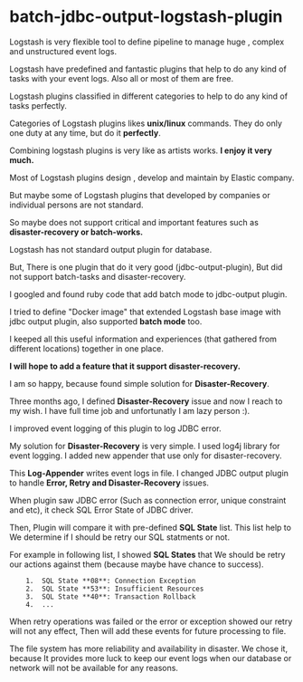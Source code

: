 # batch-jdbc-output-logstash-plugin

Logstash is very flexible tool to define pipeline to manage huge , complex and unstructured event logs.

Logstash have predefined and fantastic plugins that help to do any kind of tasks with your event logs. Also all or most of them are free.

Logstash plugins classified in different categories to help to do any kind of tasks perfectly.

Categories of Logstash plugins likes **unix/linux** commands. They do only one duty at any time, but do it **perfectly**.

Combining logstash plugins is very like as artists works. **I enjoy it very much.**

Most of Logstash plugins design , develop and maintain by Elastic company.

But maybe some of Logstash plugins that developed by companies or individual persons are not standard. 

So maybe does not support critical and important features such as **disaster-recovery or batch-works.**

Logstash has not standard output plugin for database.  

But, There is one plugin that do it very good (jdbc-output-plugin), But did not support batch-tasks and disaster-recovery. 

I googled and found ruby code that add batch mode to jdbc-output plugin. 

I tried to define "Docker image" that extended Logstash base image with jdbc output plugin, also supported **batch mode** too.

I keeped all this useful information and experiences (that gathered from different locations) together in one place.

**I will hope to add a feature that it support disaster-recovery.**

I am so happy, because found simple solution for **Disaster-Recovery**.  

Three months ago, I defined **Disaster-Recovery** issue and now I reach to my wish. I have full time job and unfortunatly I am lazy person :).

I improved event logging of this plugin to log JDBC error. 

My solution for **Disaster-Recovery** is very simple. I used log4j library for event logging. I added new appender that use only for disaster-recovery.

This **Log-Appender** writes event logs in file. I changed JDBC output plugin to handle **Error, Retry and Disaster-Recovery** issues. 

When plugin saw JDBC error (Such as connection error, unique constraint and etc), it check SQL Error State of JDBC driver. 

Then, Plugin will compare it with pre-defined **SQL State** list. This list help to We determine if I should be retry our SQL statments or not. 

For example in following list, I showed **SQL States** that We should be retry our actions against them (because maybe have chance to success).

		1.  SQL State **08**: Connection Exception
		2.  SQL State **53**: Insufficient Resources
		3.  SQL State **40**: Transaction Rollback
		4.  ...
		
When retry operations was failed or the error or exception showed our retry will not any effect, Then will add these events for future processing to file.

The file system has more reliability and availability in disaster. We chose it, because It provides more luck to keep our event logs when our database or network will not be available for any reasons.